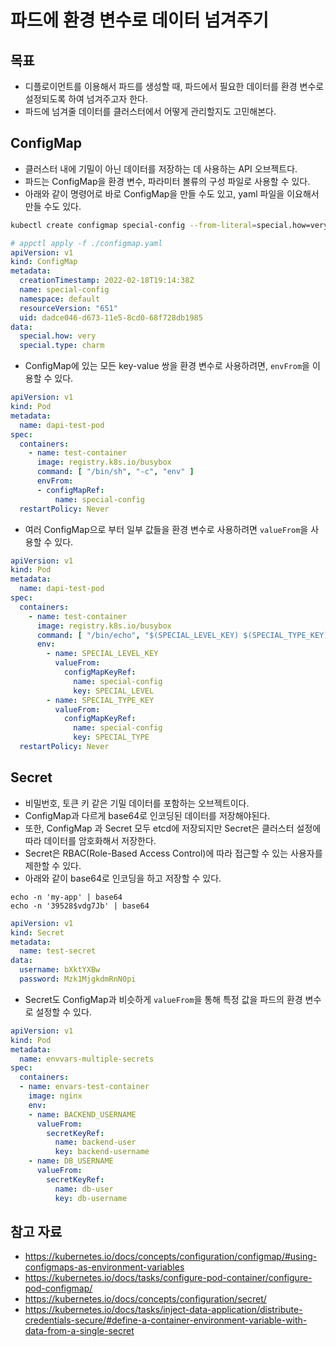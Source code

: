 # 파드에 환경 변수로 데이터 넘겨주기

## 목표

- 디플로이먼트를 이용해서 파드를 생성할 때, 파드에서 필요한 데이터를 환경 변수로 설정되도록 하여 넘겨주고자 한다.
- 파드에 넘겨줄 데이터를 클러스터에서 어떻게 관리할지도 고민해본다.

## ConfigMap

- 클러스터 내에 기밀이 아닌 데이터를 저장하는 데 사용하는 API 오브젝트다.
- 파드는 ConfigMap을 환경 변수, 파라미터 볼류의 구성 파일로 사용할 수 있다.
- 아래와 같이 명령어로 바로 ConfigMap을 만들 수도 있고, yaml 파일을 이요해서 만들 수도 있다.

```sh
kubectl create configmap special-config --from-literal=special.how=very --from-literal=special.type=charm
```

```yaml
# appctl apply -f ./configmap.yaml
apiVersion: v1
kind: ConfigMap
metadata:
  creationTimestamp: 2022-02-18T19:14:38Z
  name: special-config
  namespace: default
  resourceVersion: "651"
  uid: dadce046-d673-11e5-8cd0-68f728db1985
data:
  special.how: very
  special.type: charm
```

- ConfigMap에 있는 모든 key-value 쌍을 환경 변수로 사용하려면, `envFrom`을 이용할 수 있다.

```yaml
apiVersion: v1
kind: Pod
metadata:
  name: dapi-test-pod
spec:
  containers:
    - name: test-container
      image: registry.k8s.io/busybox
      command: [ "/bin/sh", "-c", "env" ]
      envFrom:
      - configMapRef:
          name: special-config
  restartPolicy: Never
```

- 여러 ConfigMap으로 부터 일부 값들을 환경 변수로 사용하려면 `valueFrom`을 사용할 수 있다.

```yaml
apiVersion: v1
kind: Pod
metadata:
  name: dapi-test-pod
spec:
  containers:
    - name: test-container
      image: registry.k8s.io/busybox
      command: [ "/bin/echo", "$(SPECIAL_LEVEL_KEY) $(SPECIAL_TYPE_KEY)" ]
      env:
        - name: SPECIAL_LEVEL_KEY
          valueFrom:
            configMapKeyRef:
              name: special-config
              key: SPECIAL_LEVEL
        - name: SPECIAL_TYPE_KEY
          valueFrom:
            configMapKeyRef:
              name: special-config
              key: SPECIAL_TYPE
  restartPolicy: Never
```

## Secret

- 비밀번호, 토큰 키 같은 기밀 데이터를 포함하는 오브젝트이다.
- ConfigMap과 다르게 base64로 인코딩된 데이터를 저장해야된다.
- 또한, ConfigMap 과 Secret 모두 etcd에 저장되지만 Secret은 클러스터 설정에 따라 데이터를 암호화해서 저장한다.
- Secret은 RBAC(Role-Based Access Control)에 따라 접근할 수 있는 사용자를 제한할 수 있다.
- 아래와 같이 base64로 인코딩을 하고 저장할 수 있다.

```shell
echo -n 'my-app' | base64
echo -n '39528$vdg7Jb' | base64
```

```yaml
apiVersion: v1
kind: Secret
metadata:
  name: test-secret
data:
  username: bXktYXBw
  password: Mzk1MjgkdmRnN0pi
```

- Secret도 ConfigMap과 비슷하게 `valueFrom`을 통해 특정 값을 파드의 환경 변수로 설정할 수 있다.

```yaml
apiVersion: v1
kind: Pod
metadata:
  name: envvars-multiple-secrets
spec:
  containers:
  - name: envars-test-container
    image: nginx
    env:
    - name: BACKEND_USERNAME
      valueFrom:
        secretKeyRef:
          name: backend-user
          key: backend-username
    - name: DB_USERNAME
      valueFrom:
        secretKeyRef:
          name: db-user
          key: db-username
```

## 참고 자료

- https://kubernetes.io/docs/concepts/configuration/configmap/#using-configmaps-as-environment-variables
- https://kubernetes.io/docs/tasks/configure-pod-container/configure-pod-configmap/
- https://kubernetes.io/docs/concepts/configuration/secret/
- https://kubernetes.io/docs/tasks/inject-data-application/distribute-credentials-secure/#define-a-container-environment-variable-with-data-from-a-single-secret